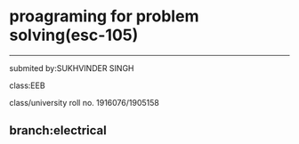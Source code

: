 # proagraming for problem solving(esc-105) 

----- 

submited by:SUKHVINDER SINGH 

class:EEB  

class/university roll no. 1916076/1905158    

branch:electrical 
------
